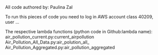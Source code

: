 All code authored by: Paulina Zal

To run this pieces of code you need to log in AWS account class 40209, user ...

The respective lambda functions (python code in Github:lambda name):<br>
  air_pollution_current.py:current_airpollution<br>
  Air_Pollution_All_Data.py:air_polution_all_<br>
  Air_Pollution_Aggregated.py:air_pollution_aggregated<br>
